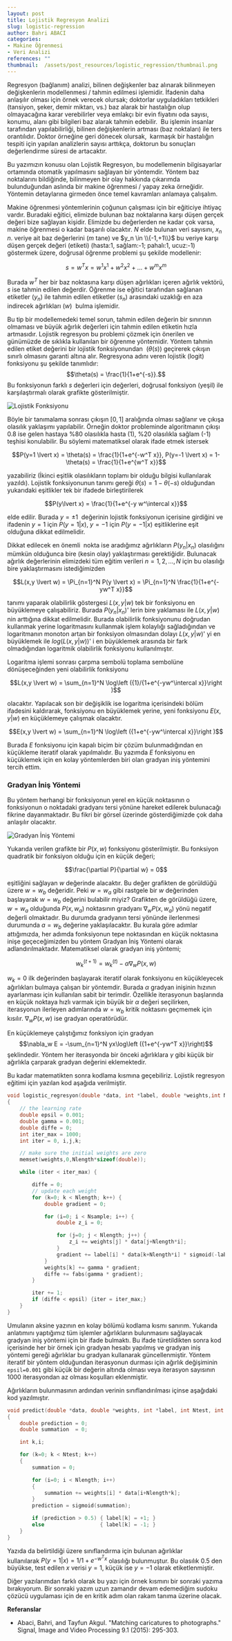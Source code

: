 ```yaml
---
layout: post
title: Lojistik Regresyon Analizi
slug: logistic-regression
author: Bahri ABACI
categories:
- Makine Öğrenmesi
- Veri Analizi
references: ""
thumbnail:  /assets/post_resources/logistic_regression/thumbnail.png
---
```


Regresyon (bağlanım) analizi, bilinen değişkenler baz alınarak bilinmeyen değişkenlerin modellenmesi / tahmin edilmesi işlemidir.
İfadenin daha anlaşılır olması için örnek verecek olursak; doktorlar uyguladıkları tetkikleri (tansiyon, şeker, demir miktarı, vs.) baz alarak bir hastalığın olup olmayacağına karar verebilirler veya emlakçı bir evin fiyatını oda sayısı, konumu, alanı gibi bilgileri baz alarak tahmin edebilir.  Bu işlemin insanlar tarafından yapılabilirliği, bilinen değişkenlerin artması (baz noktaları) ile ters orantılıdır. Doktor örneğine geri dönecek olursak,  karmaşık bir hastalığın tespiti için yapılan analizlerin sayısı arttıkça, doktorun bu sonuçları değerlendirme süresi de artacaktır.  

<!--more-->
  
Bu yazımızın konusu olan Lojistik Regresyon, bu modellemenin bilgisayarlar ortamında otomatik yapılmasını sağlayan bir yöntemdir.
Yöntem baz noktalarını bildiğinde, bilinmeyen bir olay hakkında çıkarımda bulunduğundan aslında bir makine öğrenmesi / yapay zeka
örneğidir. Yöntemin detaylarına girmeden önce temel kavramları anlamaya çalışalım.  
  
Makine öğrenmesi yöntemlerinin çoğunun çalışması için bir eğiticiye ihtiyaç vardır. Buradaki eğitici, elimizde bulunan baz noktalarına karşı düşen gerçek değeri bize sağlayan kişidir. Elimizde bu değerlerden ne kadar çok varsa, makine öğrenmesi o kadar başarılı olacaktır. $N$ elde bulunan veri sayısını, $x_n$ $n$. veriye ait baz değerlerini ($m$ tane) ve $y_n \in \\{-1,+1\\}$ bu veriye karşı düşen gerçek değeri (etiketi) (hasta:1, sağlam:-1; pahalı:1, ucuz:-1) göstermek üzere, doğrusal öğrenme problemi şu şekilde modellenir: 

$$s=w^T x = w^1x^1+w^2x^2+...+w^mx^m$$

Burada $w^T$ her bir baz noktasına karşı düşen ağırlıkları içeren ağırlık vektörü, $s$ ise tahmin edilen değerdir. Öğrenme ise eğitici tarafından sağlanan etiketler ($y_n$) ile tahmin edilen etiketler ($s_n$) arasındaki uzaklığı en aza indirecek
ağırlıkları ($w$)  bulma işlemidir.
  
Bu tip bir modellemedeki temel sorun, tahmin edilen değerin bir sınırının olmaması ve büyük ağırlık değerleri için tahmin edilen etiketin hızla artmasıdır. Lojistik regresyon bu problemi çözmek için önerilen ve günümüzde de sıklıkla kullanılan bir öğrenme yöntemidir. Yöntem tahmin edilen etiket değerini bir lojistik fonksiyonundan  ($\theta(s)$) geçirerek çıkışın sınırlı olmasını garanti altına alır. Regresyona adını veren lojistik (logit) fonksiyonu şu şekilde tanımlıdır: $$\theta(s) = \frac{1}{1+e^{-s}}.$$ Bu fonksiyonun farklı $s$ değerleri için değerleri, doğrusal fonksiyon (yeşil) ile karşılaştırmalı olarak grafikte gösterilmiştir.  
  
![Lojistik Fonksiyonu][logistic]
  
Böyle bir tanımalama sonrası çıkışın $\left[0,1\right]$ aralığında olması sağlanır ve çıkışa olasılık yaklaşımı yapılabilir. Örneğin doktor probleminde algoritmanın çıkışı 0.8 ise gelen hastaya %80 olasılıkla hasta (1), %20 olasılıkla sağlam (-1) teşhisi konulabilir. Bu söylemi matematiksel olarak ifade etmek istersek 

$$P(y=1 \lvert x) = \theta(s) = \frac{1}{1+e^{-w^T x}}, P(y=-1 \lvert x) = 1-\theta(s) = \frac{1}{1+e^{w^T x}}$$ 

yazabiliriz (İkinci eşitlik olasılıkların toplamı bir olduğu bilgisi kullanılarak yazıldı). Lojistik fonksiyonunun tanımı gereği $\theta(s)=1-\theta(-s)$ olduğundan yukarıdaki eşitlikler tek bir ifadede birleştirilerek 

$$P(y\lvert x) = \frac{1}{1+e^{-y w^\intercal x}}$$

elde edilir. Burada $y=\pm 1$  değerinin lojistik fonksiyonun içerisine girdiğini ve ifadenin $y=1$ için $P(y=1 \lvert x)$, $y=-1$ için $P(y=-1 \lvert x)$ eşitliklerine eşit olduğuna dikkat edilmelidir.

Dikkat edilecek en önemli  nokta ise aradığımız ağırlıkların $P(y_n \lvert x_n)$ olasılığını mümkün olduğunca bire (kesin olay) yaklaştırması gerektiğidir. Bulunacak ağırlık değerlerinin elimizdeki tüm eğitim verileri $n=1,2,\dots,N$ için bu olasılığı bire yaklaştırmasını istediğimizden 

$$L(x,y \lvert w) = \Pi_{n=1}^N P(y \lvert x) = \Pi_{n=1}^N \frac{1}{1+e^{-yw^T x}}$$

tanımı yaparak olabilirlik göstergesi $L(x,y \lvert w)$ tek bir fonksiyonu en büyüklemeye çalışabiliriz. Burada $P(y_n \lvert x_n)$' lerin bire
yaklaması ile $L(x,y \lvert w)$ nin arttığına dikkat edilmelidir. Burada olabilirlik fonksiyonunu doğrudan kullanmak yerine logaritmasını
kullanmak işlem kolaylığı sağladığından ve logaritmanın monoton artan bir fonksiyon olmasından dolayı $L(x,y \lvert w)$' yi en büyüklemek ile $log(L(x,y \lvert w) )$' i en büyüklemek arasında bir fark olmadığından logaritmik olabilirlik fonksiyonu kullanılmıştır.  
  
Logaritma işlemi sonrası çarpma sembolü toplama sembolüne dönüşeceğinden yeni olabilirlik fonksiyonu 

$$L(x,y \lvert w) = \sum_{n=1}^N \log\left ({1}/{1+e^{-yw^\intercal x}}\right )$$

olacaktır. Yapılacak son bir değişiklik ise logaritma içerisindeki bölüm ifadesini kaldırarak, fonksiyonu en büyüklemek yerine, yeni fonksiyonu $E(x,y \lvert w)$ en küçüklemeye çalışmak olacaktır.

$$E(x,y \lvert w) = \sum_{n=1}^N \log\left ({1+e^{-yw^\intercal x}}\right )$$

Burada $E$ fonksiyonu için kapalı biçim bir çözüm bulunmadığından en küçükleme iteratif olarak yapılmalıdır. Bu yazımda $E$ fonksiyonu en küçüklemek için en kolay yöntemlerden biri olan gradyan iniş yöntemini tercih ettim. 

### Gradyan İniş Yöntemi

Bu yöntem herhangi bir fonksiyonun yerel en küçük noktasının o fonksiyonun o noktadaki gradyanı tersi yönüne hareket edilerek bulunacağı fikrine dayanmaktadır. Bu fikri bir görsel üzerinde gösterdiğimizde çok daha anlaşılır olacaktır. 

![Gradyan İniş Yöntemi][gradient_descent]

Yukarıda verilen grafikte bir $P(x,w)$ fonksiyonu gösterilmiştir. Bu fonksiyon quadratik bir fonksiyon olduğu için en küçük değeri;

$$\frac{\partial P}{\partial w} = 0$$

eşitliğini sağlayan $w$ değerinde alacaktır. Bu değer grafikten de görüldüğü üzere $w=w_b$ değeridir. Peki $w=w_a$ gibi rastgele bir $w$ değerinden başlayarak $w=w_b$ değerini bulabilir miyiz? Grafikten de görüldüğü üzere, $w=w_a$ olduğunda $P(x,w_a)$ noktasının gradyanı $\nabla_w P(x,w_a)$ yönü negatif değerli olmaktadır. Bu durumda gradyanın tersi yönünde ilerlenmesi durumunda $a=w_b$ değerine yaklaşılacaktır. Bu kurala göre adımlar attığımızda, her adımda fonksiyonun tepe noktasından en küçük noktasına inişe geçeceğimizden bu yöntem Gradyan İniş Yöntemi olarak adlandırılmaktadır. Matematiksel olarak gradyan iniş yöntemi;

$$w_k^{(t+1)}=w_k^{(t)}-\alpha \nabla_w P(x,w)$$

$w_k=0$ ilk değerinden başlayarak iteratif olarak fonksiyonu en küçükleyecek ağırlıkları bulmaya çalışan bir yöntemdir. Burada $\alpha$ gradyan inişinin hızının ayarlanması için kullanılan sabit bir terimdir. Özellikle iterasyonun başlarında en küçük noktaya hızlı varmak için büyük bir $\alpha$ değeri seçilirken, iterasyonun ilerleyen adımlarında $w=w_b$ kritik noktasını geçmemek için kısılır. $\nabla_w P(x,w)$ ise gradyan operatörüdür.

En küçüklemeye çalıştığımız fonksiyon için gradyan $$\nabla_w E = -\sum_{n=1}^N yx\log\left ({1+e^{-yw^T x}}\right)$$ şeklindedir. Yöntem her iterasyonda bir önceki ağırlıklara $\gamma$ gibi küçük bir ağırlıkla çarparak gradyan değerini eklemektedir.  

Bu kadar matematikten sonra kodlama kısmına geçebiliriz. Lojistik regresyon eğitimi için yazılan kod aşağıda verilmiştir.  

```c
void logistic_regresyon(double *data, int *label, double *weights,int Nsample,int Nlength) 
{
    // the learning rate
    double epsil = 0.001;
    double gamma = 0.001;
    double diffe = 0;
    int iter_max = 1000;
    int iter = 0, i,j,k;

    // make sure the initial weights are zero
    memset(weights,0,Nlength*sizeof(double));

    while (iter < iter_max) {

        diffe = 0;
        // update each weight
        for (k=0; k < Nlength; k++) {
            double gradient = 0;

            for (i=0; i < Nsample; i++) {
                double z_i = 0;

                for (j=0; j < Nlength; j++) {
                    z_i += weights[j] * data[j+Nlength*i];
                }
                gradient += label[i] * data[k+Nlength*i] * sigmoid(-label[i] * z_i);
            }
            weights[k] += gamma * gradient;
            diffe += fabs(gamma * gradient);
        }

        iter += 1;
        if (diffe < epsil) {iter = iter_max;}
    }
}
```
  
Umulanın aksine yazının en kolay bölümü kodlama kısmı sanırım. Yukarıda anlatımını yaptığımız tüm işlemler ağırlıkların bulunmasını sağlayacak gradyan iniş yöntemi için bir ifade bulmaktı. Bu ifade türetildikten sonra kod içerisinde her bir örnek için gradyan hesabı yapılmış ve gradyan iniş yöntemi gereği ağırlıklar bu gradyan kullanarak güncellenmiştir. Yöntem iteratif bir yöntem olduğundan iterasyonun durması için ağırlık değişiminin `epsil=0.001` gibi küçük bir değerin altında olması veya iterasyon sayısının 1000 iterasyondan az olması koşulları eklenmiştir.

Ağırlıkların bulunmasının ardından verinin sınıflandırılması içinse aşağıdaki kod yazılmıştır.

```c
void predict(double *data, double *weights, int *label, int Ntest, int Nlength) 
{
    double prediction = 0;
    double summation  = 0;

    int k,i;

    for (k=0; k < Ntest; k++) 
    {
        summation = 0;

        for (i=0; i < Nlength; i++) 
        {
            summation += weights[i] * data[i+Nlength*k];
        }
        prediction = sigmoid(summation);

        if (prediction > 0.5) { label[k] = +1; }
        else                  { label[k] = -1; }
    }
}
```

Yazıda da belirtildiği üzere sınıflandırma için bulunan ağırlıklar kullanılarak $P(y=1 \lvert x) = {1}/{1+e^{-w^T x}}$ olasılığı bulunmuştur. Bu olasılık 0.5 den büyükse, test edilen $x$ verisi $y=1$, küçük ise $y=-1$ olarak etiketlenmiştir.  

Diğer yazılarımdan farklı olarak bu yazı için örnek kısmını bir sonraki yazıma bırakıyorum. Bir sonraki yazım uzun zamandır devam edemediğim sudoku çözücü uygulaması için de en kritik adım olan rakam tanıma üzerine olacak.  

**Referanslar**
* Abaci, Bahri, and Tayfun Akgul. "Matching caricatures to photographs." Signal, Image and Video Processing 9.1 (2015): 295-303.

[RESOURCES]: # (List of the resources used by the blog post)
[logistic]: /assets/post_resources/logistic_regression/logistic.png
[gradient_descent]: /assets/post_resources/logistic_regression/gradient_descent.svg
